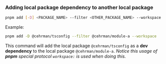 ### Adding local package dependency to another local package

```sh
pnpm add [-D] <PACKAGE_NAME> --filter <OTHER_PACKAGE_NAME> --workspace
```

Example:

```sh
pnpm add -D @cehrman/tsconfig --filter @cehrman/module-a --workspace
```

This command will add the local package `@cehrman/tsconfig` as a **dev dependency** to the local package `@cehrman/module-a`. _Notice this usage of **pnpm** special protocol `workspace:` is used when doing this._
